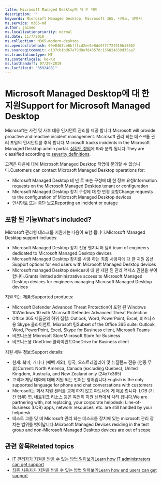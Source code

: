 ```yaml
---
title: Microsoft Managed Desktop에 대 한 지원
description: ''
keywords: Microsoft Managed Desktop, Microsoft 365, 서비스, 설명서
ms.service: m365-md
author: jaimeo
ms.localizationpriority: normal
ms.date: 11/7/2018
ms.collection: M365-modern-desktop
ms.openlocfilehash: 69e8463ce6bfffcd2ee5e8dd0f7f724910b13802
ms.sourcegitcommit: d137cb1bd67a79d8af84357dc156824830d35aa7
ms.translationtype: MT
ms.contentlocale: ko-KR
ms.lasthandoff: 07/29/2019
ms.locfileid: "35924881"
---
```

# <a name="support-for-microsoft-managed-desktop"></a><span data-ttu-id="a7e63-103">Microsoft Managed Desktop에 대 한 지원</span><span class="sxs-lookup"><span data-stu-id="a7e63-103">Support for Microsoft Managed Desktop</span></span>

<span data-ttu-id="a7e63-104">Microsoft는 사전 및 사후 대응 인시던트 관리를 제공 합니다.</span><span class="sxs-lookup"><span data-stu-id="a7e63-104">Microsoft will provide proactive and reactive incident management.</span></span> <span data-ttu-id="a7e63-105">Microsoft 관리 되는 데스크톱 관리 포털의 인시던트를 추적 합니다.</span><span class="sxs-lookup"><span data-stu-id="a7e63-105">Microsoft tracks incidents in the Microsoft Managed Desktop admin portal.</span></span> <span data-ttu-id="a7e63-106">[심각도 정의](../working-with-managed-desktop/admin-support.md#sev)에 따라 분류 됩니다.</span><span class="sxs-lookup"><span data-stu-id="a7e63-106">They are classified according to [severity definitions](../working-with-managed-desktop/admin-support.md#sev).</span></span>

<span data-ttu-id="a7e63-107">고객은 다음에 대해 Microsoft Managed Desktop 작업에 문의할 수 있습니다.</span><span class="sxs-lookup"><span data-stu-id="a7e63-107">Customers can contact Microsoft Managed Desktop operations for:</span></span>
- <span data-ttu-id="a7e63-108">Microsoft Managed Desktop 테 넌 트 또는 구성에 대 한 정보 요청</span><span class="sxs-lookup"><span data-stu-id="a7e63-108">Information requests on the Microsoft Managed Desktop tenant or configuration</span></span>
- <span data-ttu-id="a7e63-109">Microsoft Managed Desktop 장치 구성에 대 한 변경 요청</span><span class="sxs-lookup"><span data-stu-id="a7e63-109">Change requests to the configuration of Microsoft Managed Desktop devices</span></span>
- <span data-ttu-id="a7e63-110">인시던트 또는 중단 보고</span><span class="sxs-lookup"><span data-stu-id="a7e63-110">Reporting an incident or outage</span></span>

## <a name="whats-included"></a><span data-ttu-id="a7e63-111">포함 된 기능</span><span class="sxs-lookup"><span data-stu-id="a7e63-111">What's included?</span></span>

<span data-ttu-id="a7e63-112">Microsoft 관리형 데스크톱 지원에는 다음이 포함 됩니다.</span><span class="sxs-lookup"><span data-stu-id="a7e63-112">Microsoft Managed Desktop support includes:</span></span>

- <span data-ttu-id="a7e63-113">Microsoft Managed Desktop 장치 전용 엔지니어 팀</span><span class="sxs-lookup"><span data-stu-id="a7e63-113">A team of engineers dedicated to Microsoft Managed Desktop devices</span></span>
- <span data-ttu-id="a7e63-114">Microsoft Managed Desktop 장치를 사용 하는 최종 사용자에 대 한 지원 옵션</span><span class="sxs-lookup"><span data-stu-id="a7e63-114">Support options for end users with Microsoft Managed Desktop devices</span></span>
- <span data-ttu-id="a7e63-115">Microsoft managed Desktop devices에 대 한 제한 된 관리 액세스 권한을 부여 합니다.</span><span class="sxs-lookup"><span data-stu-id="a7e63-115">Grants limited administrative access to Microsoft Managed Desktop devices for engineers managing Microsoft Managed Desktop devices</span></span> 

<span data-ttu-id="a7e63-116">지원 되는 제품:</span><span class="sxs-lookup"><span data-stu-id="a7e63-116">Supported products:</span></span>

- <span data-ttu-id="a7e63-117">Microsoft Defender Advanced Threat Protection이 포함 된 Windows 10</span><span class="sxs-lookup"><span data-stu-id="a7e63-117">Windows 10 with Microsoft Defender Advanced Threat Protection</span></span> 
- <span data-ttu-id="a7e63-118">Office 365 제품군의 하위 집합: Outlook, Word, PowerPoint, Excel, 비즈니스용 Skype 클라이언트, Microsoft 팀</span><span class="sxs-lookup"><span data-stu-id="a7e63-118">Subset of the Office 365 suite: Outlook, Word, PowerPoint, Excel, Skype for Business client, Microsoft Teams</span></span> 
- <span data-ttu-id="a7e63-119">비즈니스용 Microsoft Store</span><span class="sxs-lookup"><span data-stu-id="a7e63-119">Microsoft Store for Business</span></span> 
- <span data-ttu-id="a7e63-120">비즈니스용 OneDrive 클라이언트</span><span class="sxs-lookup"><span data-stu-id="a7e63-120">OneDrive for Business client</span></span> 

<span data-ttu-id="a7e63-121">지원 세부 정보:</span><span class="sxs-lookup"><span data-stu-id="a7e63-121">Support details:</span></span>

- <span data-ttu-id="a7e63-122">현재: 북미, 캐나다 (퀘벡 제외), 영국, 오스트레일리아 및 뉴질랜드 전용 (연중 무휴)</span><span class="sxs-lookup"><span data-stu-id="a7e63-122">Current: North America, Canada (excluding Quebec), United Kingdom, Australia, and New Zealand only (24x7x365)</span></span> 
- <span data-ttu-id="a7e63-123">고객과 채팅 대화에 대해 지원 되는 언어는 영어입니다.</span><span class="sxs-lookup"><span data-stu-id="a7e63-123">English is the only supported language for phone and chat conversations with customers</span></span> 
- <span data-ttu-id="a7e63-124">Microsoft는 회사 지원 센터를 교체 하지 않고 파트너에 게 제공 합니다. LOB (기간 업무) 앱, 네트워크 리소스 등은 여전히 지원 센터에서 처리 됩니다.</span><span class="sxs-lookup"><span data-stu-id="a7e63-124">We are partnering with, not replacing, your corporate helpdesk; Line-of-Business (LOB) apps, network resources, etc. are still handled by your helpdesk</span></span> 
- <span data-ttu-id="a7e63-125">테스트 그룹 및 비 Microsoft 관리 되는 데스크톱 장치에 있는 microsoft 관리 장치는 범위를 벗어납니다.</span><span class="sxs-lookup"><span data-stu-id="a7e63-125">Microsoft Managed Devices residing in the test group and non-Microsoft Managed Desktop devices are out of scope</span></span> 


## <a name="related-topics"></a><span data-ttu-id="a7e63-126">관련 항목</span><span class="sxs-lookup"><span data-stu-id="a7e63-126">Related topics</span></span>

- [<span data-ttu-id="a7e63-127">IT 관리자가 지원을 받을 수 있는 방법 알아보기</span><span class="sxs-lookup"><span data-stu-id="a7e63-127">Learn how IT administrators can get support</span></span>](../working-with-managed-desktop/admin-support.md)
- [<span data-ttu-id="a7e63-128">최종 사용자가 지원을 받을 수 있는 방법 알아보기</span><span class="sxs-lookup"><span data-stu-id="a7e63-128">Learn how end users can get support</span></span>](../working-with-managed-desktop/end-user-support.md)
